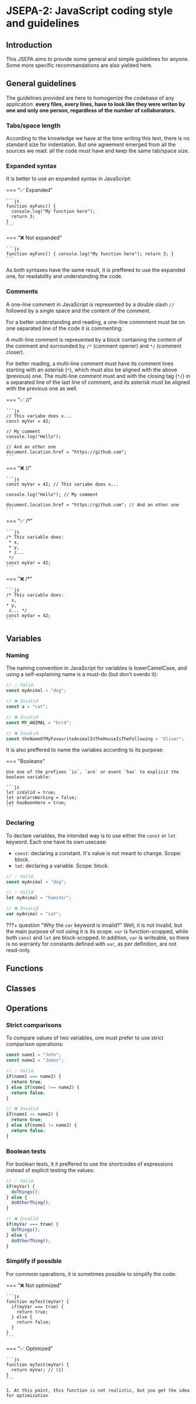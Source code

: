 # JSEPA-2: JavaScript coding style and guidelines

## Introduction

This JSEPA aims to provide some general and simple guidelines for anyone. Some more specific recommandations are also yielded here.

## General guidelines

The guidelines provided are here to homogenize the codebase of any application: **every files, every lines, have to look like they were writen by one and only one person, regardless of the number of collaborators.**

### Tabs/space length

According to the knowledge we have at the time writing this text, there is no standard size for indentation. But one agreement emerged from all the sources we read: all the code must have and keep the same tab/space size.

### Expanded syntax

It is better to use an expanded syntax in JavaScript:

=== "✅ Expanded"

    ```js
    function myFunc() {
      console.log("My function here");
      return 3;
    }
    ```

=== "❌ Not expanded"

    ```js
    function myFunc() { console.log("My function here"); return 3; }
    ```

As both syntaxes have the same result, it is preffered to use the expanded one, for readability and understanding the code.

### Comments

A one-line comment in JavaScript is represented by a double slash `//` followed by a single space and the content of the comment.

For a better understanding and reading, a one-line commment must be on one separated line of the code it is commenting:

A multi-line comment is represented by a block containing the content of the comment and surrounded by `/*` (comment opener) and `*/` (comment closer).

For better reading, a multi-line comment must have its comment lines starting with an asterisk (`*`), which must also be aligned with the above (previous) one. The multi-line comment must and with the closing tag (`*/`) in a separated line of the last line of comment, and its asterisk must be aligned with the previous one as well.

=== "✅ //"

    ```js
    // This variabe does x...
    const myVar = 42;

    // My comment
    console.log("Hello");

    // And an other one
    document.location.href = "https://github.com";
    ```

=== "❌ //"

    ```js
    const myVar = 42; // This variabe does x...

    console.log("Hello"); // My comment

    document.location.href = "https://github.com"; // And an other one
    ```

=== "✅ /*"

    ```js
    /* This variable does:
     * x,
     * y,
     * z...
     */
    const myVar = 42;
    ```

=== "❌ /*"

    ```js
    /* This variable does:
      x,
    * y,
     z... */
    const myVar = 42;
    ```

## Variables

### Naming

The naming convention in JavaScript for variables is lowerCamelCase, and using a self-explaining name is a must-do (but don't overdo it):

```js
// ✅ Valid
const myAnimal = "dog";

// ❌ Invalid
const a = "cat";

// ❌ Invalid
const MY_ANIMAL = "bird";

// ❌ Invalid
const theNameOfMyFavouriteAnimalInTheHouseIsTheFollowing = "Oliver";
```

It is also preffered to name the variabes according to its purpose:

=== "Booleans"

    Use one of the prefixes `is`, `are` or event `has` to explicit the boolean variable:

    ```js
    let isValid = true;
    let areCarsWorking = false;
    let hasBeenHere = true;
    ```

### Declaring

To declare variables, the intended way is to use either the `const` or `let` keyword. Each one have its own usecase:

* `const`: declaring a constant. It's value is not meant to change. Scope: block.
* `let`: declaring a variable. Scope: block.

```js
// ✅ Valid
const myAnimal = "dog";

// ✅ Valid
let myAnimal = "hamster";

// ❌ Invalid
var myAnimal = "cat";
```

???+ question "Why the `var` keyword is invalid?"
    Well, it is not invalid, but the main purpose of not using it is its scope. `var` is function-scopped, while both `const` and `let` are block-scopped. In addition, `var` is writeable, so there is no warranty for constants defined with `var`, as per definition, are not read-only.

## Functions

## Classes

## Operations

### Strict comparisons

To compare values of two variables, one must prefer to use strict comparison operations:

```js
const name1 = "John";
const name2 = "James";

// ✅ Valid
if(name1 === name2) {
  return true;
} else if(name1 !== name2) {
  return false;
}

// ❌ Invalid
if(name1 == name2) {
  return true;
} else if(name1 != name2) {
  return false;
}
```

### Boolean tests

For boolean tests, it it preffered to use the shortcodes of expressions instead of explicit testing the values:

```js
// ✅ Valid
if(myVar) {
  doThings();
} else {
  doOtherThing();
}

// ❌ Invalid
if(myVar === true) {
  doThings();
} else {
  doOtherThing();
}
```

### Simplify if possible

For commom operations, it is sometimes possible to simplify the code:

=== "❌ Not optimized"

    ```js
    function myTest(myVar) {
      if(myVar === true) {
        return true;
      } else {
        return false;
      }
    }
    ```

=== "✅ Optimized"

    ```js 
    function myTest(myVar) {
      return myVar; // (1)
    }
    ```
    
    1. At this point, this function is not realistic, but you get the idea for optimization

